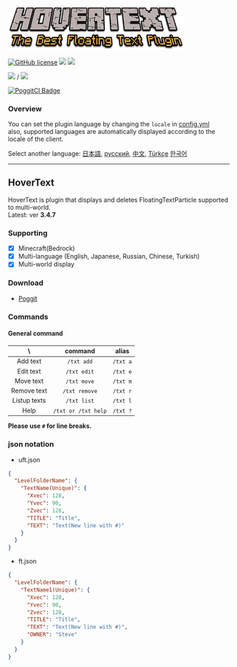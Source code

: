 <img src="/assets/HoverText.png" width="400px">  

[![GitHub license](https://img.shields.io/badge/license-UIUC/NCSA-blue.svg)](https://github.com/CtrlAltTr0ll/HoverText/blob/master/LICENSE)
[![](https://poggit.pmmp.io/shield.state/HoverText)](https://poggit.pmmp.io/p/HoverText)
[![](https://poggit.pmmp.io/shield.api/HoverText)](https://poggit.pmmp.io/p/HoverText)  

[![](https://poggit.pmmp.io/shield.dl/HoverText)](https://poggit.pmmp.io/p/HoverText) / [![](https://poggit.pmmp.io/shield.dl.total/HoverText)](https://poggit.pmmp.io/p/HoverText)

[![PoggitCI Badge](https://poggit.pmmp.io/ci.badge/CtrlAltTr0ll/HoverText/HoverText)](https://poggit.pmmp.io/ci/CtrlAltTr0ll/HoverText/HoverText)

### Overview

You can set the plugin language by changing the `locale` in [config.yml](/resources/config.yml)  
also, supported languages are automatically displayed according to the locale of the client.

Select another language:
[日本語](./.github/readme/ja_jp.md),
[русский](./.github/readme/ru_ru.md),
[中文](./.github/readme/zh_cn.md),
[Türkçe](./.github/readme/tr_tr.md)
[한국어](./.github/readme/ko_kr.md)

***

## HoverText

HoverText is plugin that displays and deletes FloatingTextParticle supported to multi-world.  
Latest: ver **3.4.7**  


<!--
**This branch is under development. It may have many bugs.**  
-->


### Supporting

- [x] Minecraft(Bedrock)
- [x] Multi-language (English, Japanese, Russian, Chinese, Turkish)
- [x] Multi-world display

### Download

* [Poggit](https://poggit.pmmp.io/p/HoverText)

### Commands

#### General command

| \ |command|alias|
|:--:|:--:|:--:|
|Add text|`/txt add`|`/txt a`|
|Edit text|`/txt edit`|`/txt e`|
|Move text|`/txt move`|`/txt m`|
|Remove text|`/txt remove`|`/txt r`|
|Listup texts|`/txt list`|`/txt l`|
|Help|`/txt or /txt help`|`/txt ?`|

**Please use `#` for line breaks.**

### json notation

- uft.json
```json
{
  "LevelFolderName": {
    "TextName(Unique)": {
      "Xvec": 128,
      "Yvec": 90,
      "Zvec": 128,
      "TITLE": "Title",
      "TEXT": "Text(New line with #)"
    }
  }
}
```

- ft.json
```json
{
  "LevelFolderName": {
    "TextName1(Unique)": {
      "Xvec": 128,
      "Yvec": 90,
      "Zvec": 128,
      "TITLE": "Title",
      "TEXT": "Text(New line with #)",
      "OWNER": "Steve"
    }
  }
}
```
